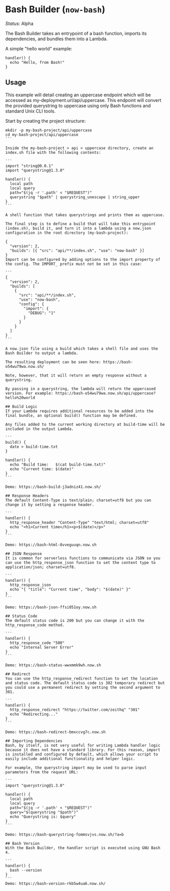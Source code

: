 # Bash Builder (`now-bash`)

*Status*: Alpha

The Bash Builder takes an entrypoint of a bash function, imports its dependencies, and bundles them into a Lambda.

A simple "hello world" example:

```
handler() {
  echo "Hello, from Bash!"
}
```

## Usage
This example will detail creating an uppercase endpoint which will be accessed as my-deployment.url/api/uppercase. This endpoint will convert the provided querystring to uppercase using only Bash functions and standard Unix CLI tools.

Start by creating the project structure:

````
mkdir -p my-bash-project/api/uppercase
cd my-bash-project/api/uppercase
```

Inside the my-bash-project > api > uppercase directory, create an index.sh file with the following contents:

```
import "string@0.0.1"
import "querystring@1.3.0"

handler() {
  local path
  local query
  path="$(jq -r '.path' < "$REQUEST")"
  querystring "$path" | querystring_unescape | string_upper
}
```

A shell function that takes querystrings and prints them as uppercase.

The final step is to define a build that will take this entrypoint (index.sh), build it, and turn it into a lambda using a now.json configuration in the root directory (my-bash-project):

{
  "version": 2,
  "builds": [{ "src": "api/**/index.sh", "use": "now-bash" }]
}
Import can be configured by adding options to the import property of the config. The IMPORT_ prefix must not be set in this case:

```
{
  "version": 2,
  "builds": [
    {
      "src": "api/**/index.sh",
      "use": "now-bash",
      "config": {
        "import": {
          "DEBUG": "1"
        }
      }
    }
  ]
}
```

A now.json file using a build which takes a shell file and uses the Bash Builder to output a lambda.

The resulting deployment can be seen here: https://bash-o54wu79wa.now.sh/

Note, however, that it will return an empty response without a querystring.

By passing in a querystring, the lambda will return the uppercased version. For example: https://bash-o54wu79wa.now.sh/api/uppercase?hello%20world

## Build Logic
If your Lambda requires additional resources to be added into the final bundle, an optional build() function may be defined.

Any files added to the current working directory at build-time will be included in the output Lambda.

```
build() {
  date > build-time.txt
}

handler() {
  echo "Build time:   $(cat build-time.txt)"
  echo "Current time: $(date)"
}
```

Demo: https://bash-build-j3adniz41.now.sh/

## Response Headers
The default Content-Type is text/plain; charset=utf8 but you can change it by setting a response header.

```
handler() {
  http_response_header "Content-Type" "text/html; charset=utf8"
  echo "<h1>Current time</h1><p>$(date)</p>"
}
```

Demo: https://bash-html-8vveguuqn.now.sh

## JSON Response
It is common for serverless functions to communicate via JSON so you can use the http_response_json function to set the content type to application/json; charset=utf8.

```
handler() {
  http_response_json
  echo "{ "title": "Current time", "body": "$(date)" }"
}
```

Demo: https://bash-json-ffsi051oy.now.sh

## Status Code
The default status code is 200 but you can change it with the http_response_code method.

```
handler() {
  http_response_code "500"
  echo "Internal Server Error"
}
```

Demo: https://bash-status-wwxmmk9wh.now.sh

## Redirect
You can use the http_response_redirect function to set the location and status code. The default status code is 302 temporary redirect but you could use a permanent redirect by setting the second argument to 301.

```
handler() {
  http_response_redirect "https://twitter.com/zeithq" "301"
  echo "Redirecting..."
}
```

Demo: https://bash-redirect-bmxccvg7c.now.sh

## Importing Dependencies
Bash, by itself, is not very useful for writing Lambda handler logic because it does not have a standard library. For this reason, import is installed and configured by default, which allows your script to easily include additional functionality and helper logic.

For example, the querystring import may be used to parse input parameters from the request URL:

```
import "querystring@1.3.0"

handler() {
  local path
  local query
  path="$(jq -r '.path' < "$REQUEST")"
  query="$(querystring "$path")"
  echo "Querystring is: $query"
}
```

Demo: https://bash-querystring-fommsvjvs.now.sh/?a=b

## Bash Version
With the Bash Builder, the handler script is executed using GNU Bash 4.

```
handler() {
  bash --version
}
```
Demo: https://bash-version-rkb5w4ua6.now.sh/
